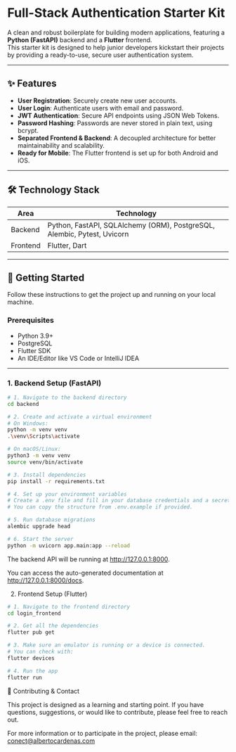 # Full-Stack Authentication Starter Kit

A clean and robust boilerplate for building modern applications, featuring a **Python (FastAPI)** backend and a **Flutter** frontend.  
This starter kit is designed to help junior developers kickstart their projects by providing a ready-to-use, secure user authentication system.

---

## ✨ Features

- **User Registration**: Securely create new user accounts.  
- **User Login**: Authenticate users with email and password.  
- **JWT Authentication**: Secure API endpoints using JSON Web Tokens.  
- **Password Hashing**: Passwords are never stored in plain text, using bcrypt.  
- **Separated Frontend & Backend**: A decoupled architecture for better maintainability and scalability.  
- **Ready for Mobile**: The Flutter frontend is set up for both Android and iOS.

---

## 🛠️ Technology Stack

| Area      | Technology                                                                                  |
|-----------|---------------------------------------------------------------------------------------------|
| Backend   | Python, FastAPI, SQLAlchemy (ORM), PostgreSQL, Alembic, Pytest, Uvicorn                      |
| Frontend  | Flutter, Dart                                                                              |

---

## 🚀 Getting Started

Follow these instructions to get the project up and running on your local machine.

### Prerequisites

- Python 3.9+  
- PostgreSQL  
- Flutter SDK  
- An IDE/Editor like VS Code or IntelliJ IDEA

---

### 1. Backend Setup (FastAPI)

```bash
# 1. Navigate to the backend directory
cd backend

# 2. Create and activate a virtual environment
# On Windows:
python -m venv venv
.\venv\Scripts\activate

# On macOS/Linux:
python3 -m venv venv
source venv/bin/activate

# 3. Install dependencies
pip install -r requirements.txt

# 4. Set up your environment variables
# Create a .env file and fill in your database credentials and a secret key.
# You can copy the structure from .env.example if provided.

# 5. Run database migrations
alembic upgrade head

# 6. Start the server
python -m uvicorn app.main:app --reload
```
The backend API will be running at http://127.0.0.1:8000.

You can access the auto-generated documentation at http://127.0.0.1:8000/docs.

2. Frontend Setup (Flutter)
```bash
# 1. Navigate to the frontend directory
cd login_frontend 

# 2. Get all the dependencies
flutter pub get

# 3. Make sure an emulator is running or a device is connected.
# You can check with:
flutter devices

# 4. Run the app
flutter run
```

🤝 Contributing & Contact

This project is designed as a learning and starting point. If you have questions, suggestions, or would like to contribute, please feel free to reach out.

For more information or to participate in the project, please email: conect@albertocardenas.com
